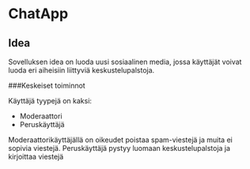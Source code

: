 # ChatApp
## Idea
<p>Sovelluksen idea on luoda uusi sosiaalinen media, jossa käyttäjät voivat luoda eri aiheisiin liittyviä keskustelupalstoja.</p>
###Keskeiset toiminnot 
<p>Käyttäjä tyypejä on kaksi:
<ul>
<li>Moderaattori</li>
<li>Peruskäyttäjä</li>
</ul>

Moderaattorikäyttäjällä on oikeudet poistaa spam-viestejä ja muita ei sopivia viestejä.
Peruskäyttäjä pystyy luomaan keskustelupalstoja ja kirjoittaa viestejä

</p>
